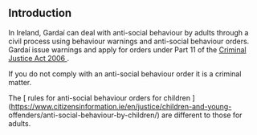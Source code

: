 ##  Introduction

In Ireland, Gardaí can deal with anti-social behaviour by adults through a
civil process using behaviour warnings and anti-social behaviour orders.
Gardaí issue warnings and apply for orders under Part 11 of the [ Criminal
Justice Act 2006
](http://www.irishstatutebook.ie/2006/en/act/pub/0026/index.html) .

If you do not comply with an anti-social behaviour order it is a criminal
matter.  

The [ rules for anti-social behaviour orders for children
](https://www.citizensinformation.ie/en/justice/children-and-young-
offenders/anti-social-behaviour-by-children/) are different to those for
adults.
